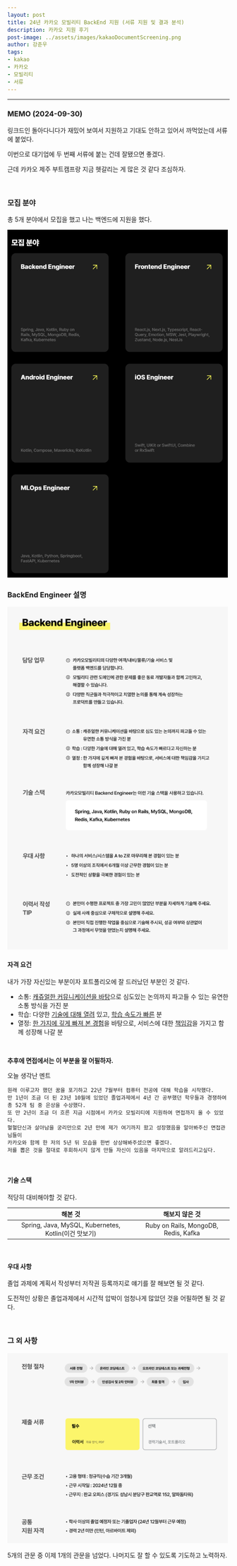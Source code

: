 ```yaml
---
layout: post
title: 24년 카카오 모빌리티 BackEnd 지원 (서류 지원 및 결과 분석)
description: 카카오 지원 후기
post-image: ../assets/images/kakaoDocumentScreening.png
author: 강준우
tags:
- kakao
- 카카오
- 모빌리티
- 서류
---
```



---

### MEMO (2024-09-30)

링크드인 돌아다니다가 재밌어 보여서 지원하고 기대도 안하고 있어서 까먹었는데 서류에 붙었다.

이번으로 대기업에 두 번째 서류에 붙는 건데 잘됐으면 좋겠다.

근데 카카오 제주 부트캠프랑 지금 헷갈리는 게 많은 것 같다 조심하자.

<br>

### 모집 분야

총 5개 분야에서 모집을 했고 나는 백엔드에 지원을 했다.

<img src="../assets/images/kakaoRecruitmentField.png" width="500"> 

<br>

### BackEnd Engineer 설명

<img src="../assets/images/kakaoBackEndEngineer.png" width="500"> 

<br>

#### 자격 요건

내가 가장 자신있는 부분이자 포트폴리오에 잘 드러났던 부분인 것 같다. 

- 소통: <U>캐쥬얼한 커뮤니케이션을 바탕</U>으로 심도있는 논의까지 파고들 수 있는 유연한 소통 방식을 가진 분
- 학습: 다양한 <U>기술에 대해 열려</U> 있고, <U>학습 속도가 빠른</U> 분
- 열정: <U>한 가지에 깊게 빠져 본 경험</U>을 바탕으로, 서비스에 대한 <U>책임감</U>을 가지고 함께 성장해 나갈 분

<br>

**추후에 면접에서는 이 부분을 잘 어필하자.**

오늘 생각난 멘트

    원래 이루고자 했던 꿈을 포기하고 22년 7월부터 컴퓨터 전공에 대해 학습을 시작했다.
    만 1년이 조금 더 된 23년 10월에 있었던 졸업과제에서 4년 간 공부했던 학우들과 경쟁하여 총 52개 팀 중 은상을 수상했다.
    또 만 2년이 조금 더 흐른 지금 시점에서 카카오 모빌리티에 지원하여 면접까지 올 수 있었다.
    혈혈단신과 살아남을 궁리만으로 2년 만에 제가 여기까지 왔고 성장했음을 알아봐주신 면접관님들이
    카카오와 함께 한 저의 5년 뒤 모습을 한번 상상해봐주셨으면 좋겠다.
    저를 뽑은 것을 절대로 후회하시지 않게 만들 자신이 있음을 마지막으로 알려드리고싶다.

<br>

#### 기술 스택

적당히 대비해야할 것 같다.

|해본 것|해보지 않은 것|
|:--:|:--:|
|Spring, Java, MySQL, Kubernetes, Kotlin(이건 맛보기)| Ruby on Rails, MongoDB, Redis, Kafka |

<br>

#### 우대 사항

졸업 과제에 계획서 작성부터 저작권 등록까지로 얘기를 잘 해보면 될 것 같다.

도전적인 상황은 졸업과제에서 시간적 압박이 엄청나게 많았던 것을 어필하면 될 것 같다.

<br>

### 그 외 사항

<img src="../assets/images/kakaoProcedure.png" width="500">

5개의 관문 중 이제 1개의 관문을 넘었다. 나머지도 잘 할 수 있도록 기도하고 노력하자.



[//]: # (~~&#40;사실 포트폴리오는 지인이 재직중인 회사에 지원하기 위해서 작성했던 것이고 지인이 5번 넘게 피드백 해주셨던 포트폴리온데)

[//]: # (그 회사는 떨어지고 여기가 붙었다.. ㅋㅋㅋ&#41;~~)